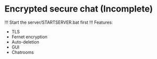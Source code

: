 # Encrypted secure chat (Incomplete)
!!! Start the server/STARTSERVER.bat first !!!
Features:
- TLS
- Fernet encryption
- Auto-deletion
- GUI
- Chatrooms